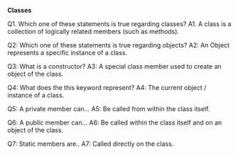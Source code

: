 **Classes**

Q1. Which one of these statements is true regarding classes?
A1. A class is a collection of logically related members (such as methods).

Q2: Which one of these statements is true regarding objects?
A2: An Object represents a specific instance of a class.

Q3: What is a constructor?
A3: A special class member used to create an object of the class.

Q4: What does the this keyword represent?
A4: The current object / instance of a class.

Q5: A private member can...
A5: Be called from within the class itself.

Q6: A public member can...
A6: Be called within the class itself and on an object of the class.

Q7: Static members are..
A7: Called directly on the class.